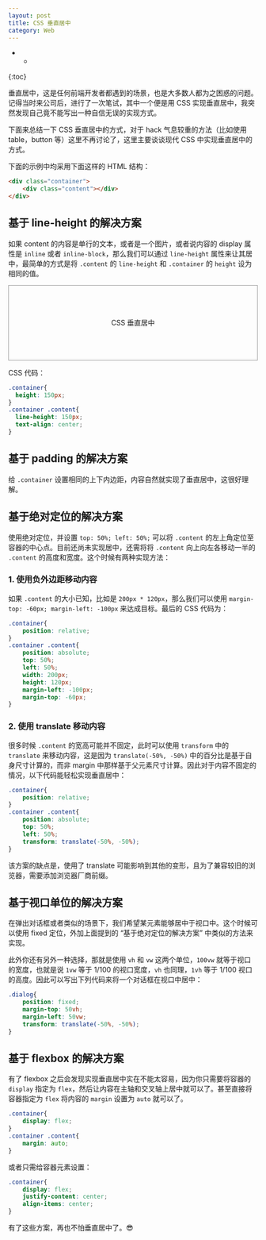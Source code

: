 ```yaml
---
layout: post
title: CSS 垂直居中
category: Web
---
```




- *
{:toc}

<style>
.ex-container{
  border: 1px solid #999;
}
#ex-center-single-text{
  height: 150px;  
}
#ex-center-single-text .content{
  line-height: 150px;
  text-align:center;
}
</style>


垂直居中，这是任何前端开发者都遇到的场景，也是大多数人都为之困惑的问题。记得当时来公司后，进行了一次笔试，其中一个便是用 CSS 实现垂直居中，我突然发现自己竟不能写出一种自信无误的实现方式。

下面来总结一下 CSS 垂直居中的方式，对于 hack 气息较重的方法（比如使用 table，button 等）这里不再讨论了，这里主要谈谈现代 CSS 中实现垂直居中的方式。


下面的示例中均采用下面这样的 HTML 结构：

```html
<div class="container">
    <div class="content"></div>
</div>
```



## 基于 line-height 的解决方案

如果 content 的内容是单行的文本，或者是一个图片，或者说内容的 display 属性是 `inline` 或者 `inline-block`，那么我们可以通过 `line-height` 属性来让其居中，最简单的方式是将 `.content` 的 `line-height` 和 `.container` 的 `height` 设为相同的值。


<div id="ex-center-single-text" class="ex-container">
    <div class="content">CSS 垂直居中</div>
</div>

CSS 代码：

```css
.container{
  height: 150px;  
}
.container .content{
  line-height: 150px;
  text-align: center;
}
```

## 基于 padding 的解决方案

给 `.container` 设置相同的上下内边距，内容自然就实现了垂直居中，这很好理解。

## 基于绝对定位的解决方案

使用绝对定位，并设置 `top: 50%; left: 50%;` 可以将 `.content` 的左上角定位至容器的中心点。目前还尚未实现居中，还需将将 `.content` 向上向左各移动一半的 `.content` 的高度和宽度。这个时候有两种实现方法：

### 1. 使用负外边距移动内容

如果 `.content` 的大小已知，比如是 `200px * 120px`，那么我们可以使用 `margin-top: -60px; margin-left: -100px` 来达成目标。最后的 CSS 代码为：

```css
.container{
    position: relative;
}
.container .content{
    position: absolute;
    top: 50%;
    left: 50%;
    width: 200px;
    height: 120px;
    margin-left: -100px;
    margin-top: -60px;
}
```

### 2. 使用 translate 移动内容

很多时候 `.content` 的宽高可能并不固定，此时可以使用 `transform` 中的 `translate` 来移动内容，这是因为 `translate(-50%, -50%)` 中的百分比是基于自身尺寸计算的，而非 margin 中那样基于父元素尺寸计算。因此对于内容不固定的情况，以下代码能轻松实现垂直居中：

```css
.container{
    position: relative;
}
.container .content{
    position: absolute;
    top: 50%;
    left: 50%;
    transform: translate(-50%, -50%);
}
```

该方案的缺点是，使用了 translate 可能影响到其他的变形，且为了兼容较旧的浏览器，需要添加浏览器厂商前缀。

## 基于视口单位的解决方案

在弹出对话框或者类似的场景下，我们希望某元素能够居中于视口中。这个时候可以使用 fixed 定位，外加上面提到的 “基于绝对定位的解决方案” 中类似的方法来实现。

此外你还有另外一种选择，那就是使用 `vh` 和 `vw` 这两个单位，`100vw` 就等于视口的宽度，也就是说 `1vw` 等于 1/100 的视口宽度，`vh` 也同理，`1vh` 等于 1/100 视口的高度。因此可以写出下列代码来将一个对话框在视口中居中：

```css
.dialog{
    position: fixed;
    margin-top: 50vh;
    margin-left: 50vw;
    transform: translate(-50%, -50%);
}
```

## 基于 flexbox 的解决方案

有了 flexbox 之后会发现实现垂直居中实在不能太容易，因为你只需要将容器的 `display` 指定为 `flex`，然后让内容在主轴和交叉轴上居中就可以了。甚至直接将容器指定为 `flex` 将内容的 `margin` 设置为 `auto` 就可以了。

```css
.container{
    display: flex;
}
.container .content{
    margin: auto;
}
```

或者只需给容器元素设置：

```css
.container{
    display: flex;
    justify-content: center;
    align-items: center;
}
```

有了这些方案，再也不怕垂直居中了。:sunglasses:
